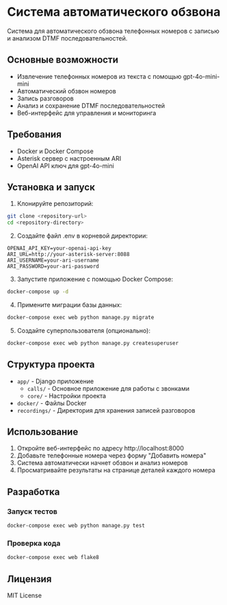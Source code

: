# Система автоматического обзвона

Система для автоматического обзвона телефонных номеров с записью и анализом DTMF последовательностей.

## Основные возможности

- Извлечение телефонных номеров из текста с помощью gpt-4o-mini-mini
- Автоматический обзвон номеров
- Запись разговоров
- Анализ и сохранение DTMF последовательностей
- Веб-интерфейс для управления и мониторинга

## Требования

- Docker и Docker Compose
- Asterisk сервер с настроенным ARI
- OpenAI API ключ для gpt-4o-mini

## Установка и запуск

1. Клонируйте репозиторий:
```bash
git clone <repository-url>
cd <repository-directory>
```

2. Создайте файл .env в корневой директории:
```
OPENAI_API_KEY=your-openai-api-key
ARI_URL=http://your-asterisk-server:8088
ARI_USERNAME=your-ari-username
ARI_PASSWORD=your-ari-password
```

3. Запустите приложение с помощью Docker Compose:
```bash
docker-compose up -d
```

4. Примените миграции базы данных:
```bash
docker-compose exec web python manage.py migrate
```

5. Создайте суперпользователя (опционально):
```bash
docker-compose exec web python manage.py createsuperuser
```

## Структура проекта

- `app/` - Django приложение
  - `calls/` - Основное приложение для работы с звонками
  - `core/` - Настройки проекта
- `docker/` - Файлы Docker
- `recordings/` - Директория для хранения записей разговоров

## Использование

1. Откройте веб-интерфейс по адресу http://localhost:8000
2. Добавьте телефонные номера через форму "Добавить номера"
3. Система автоматически начнет обзвон и анализ номеров
4. Просматривайте результаты на странице деталей каждого номера

## Разработка

### Запуск тестов
```bash
docker-compose exec web python manage.py test
```

### Проверка кода
```bash
docker-compose exec web flake8
```

## Лицензия

MIT License
